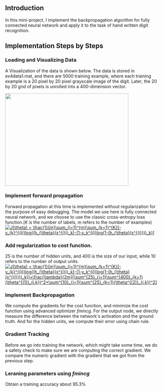 ## Introduction

In this mini-project, I implement the backpropagation algorithm for fully connected neural network and apply it to the task of 
hand written digit recognition. 

## Implementation Steps by Steps

### Loading and Visualizing Data
A Visualization of the data is shown below. The data is stored in ex4data1.mat, and there are 5000 training example, where each 
training example is a 20 pixel by 20 pixel grayscale image of the digit. Later, the 20 by 20 grid of pixels is unrolled into 
a 400-dimension vector. 

<img src="https://user-images.githubusercontent.com/17235054/31751466-70404c6c-b453-11e7-8407-e374555a6579.jpg" width="400" height="300"/>

### Implement forward propagation
Forward propagation at this time is implemented without regularization for the purpose of easy debugging. The model we use here
is fully connected neural network, and we choose to use the classic cross-entropy loss function.(*K* is the number of labels, *m*
refers to the number of examples)
<a href="https://www.codecogs.com/eqnedit.php?latex=J(\theta)&space;=&space;\frac{1}{m}\sum_{i=1}^{m}\sum_{k=1}^{K}[-y_{k}^{(i)}log((h_{\theta}(x^{i}))_k)-(1-y_k^{i})log(1-(h_{\theta}(x^{(i)}))_k)]" target="_blank"><img src="https://latex.codecogs.com/png.latex?J(\theta)&space;=&space;\frac{1}{m}\sum_{i=1}^{m}\sum_{k=1}^{K}[-y_{k}^{(i)}log((h_{\theta}(x^{i}))_k)-(1-y_k^{i})log(1-(h_{\theta}(x^{(i)}))_k)]" title="J(\theta) = \frac{1}{m}\sum_{i=1}^{m}\sum_{k=1}^{K}[-y_{k}^{(i)}log((h_{\theta}(x^{i}))_k)-(1-y_k^{i})log(1-(h_{\theta}(x^{(i)}))_k)]" /></a>

### Add regularization to cost function.
25 is the number of hidden units, and 400 is the size of our input, while 10 refers to the number of output units. 
<a href="https://www.codecogs.com/eqnedit.php?latex=J(\theta)&space;=&space;\frac{1}{m}\sum_{i=1}^{m}\sum_{k=1}^{K}[-y_{k}^{(i)}log((h_{\theta}(x^{i}))_k)-(1-y_k^{i})log(1-(h_{\theta}(x^{(i)}))_k)]&plus;\frac{\lambda}{2m}[\sum^{25}_{j=1}\sum^{400}_{k=1}(\theta^{(1)}_{j,k})^2&plus;\sum^{10}_{j=1}\sum^{25}_{k=1}(\theta^{(2)}_{j,k})^2]" target="_blank"><img src="https://latex.codecogs.com/png.latex?J(\theta)&space;=&space;\frac{1}{m}\sum_{i=1}^{m}\sum_{k=1}^{K}[-y_{k}^{(i)}log((h_{\theta}(x^{i}))_k)-(1-y_k^{i})log(1-(h_{\theta}(x^{(i)}))_k)]&plus;\frac{\lambda}{2m}[\sum^{25}_{j=1}\sum^{400}_{k=1}(\theta^{(1)}_{j,k})^2&plus;\sum^{10}_{j=1}\sum^{25}_{k=1}(\theta^{(2)}_{j,k})^2]" title="J(\theta) = \frac{1}{m}\sum_{i=1}^{m}\sum_{k=1}^{K}[-y_{k}^{(i)}log((h_{\theta}(x^{i}))_k)-(1-y_k^{i})log(1-(h_{\theta}(x^{(i)}))_k)]+\frac{\lambda}{2m}[\sum^{25}_{j=1}\sum^{400}_{k=1}(\theta^{(1)}_{j,k})^2+\sum^{10}_{j=1}\sum^{25}_{k=1}(\theta^{(2)}_{j,k})^2]" /></a>


### Implement Backpropagation
We compute the gradients for the cost function, and minimize the cost function using advanced optimizer *fmincg*. For the output
node, we directly measure the difference between the network's activation and the ground truth. And for the hidden units, we 
compute their error using chain rule.


### Gradient Tracking
Before we go into training the network, which might take some time, we do a safety check to make sure we are computing the 
correct gradient. We compare the numeric gradient with the gradient that we got from the previous step. 

### Leraning parameters using *fmincg*
Obtain a training accuracy about 95.3%


